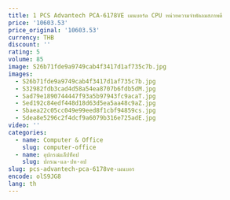 ```yaml
---
title: 1 PCS Advantech PCA-6178VE เมนบอร์ด CPU หน่วยความจําพัดลมสภาพดี
price: '10603.53'
price_original: '10603.53'
currency: THB
discount: ''
rating: 5
volume: 85
image: S26b71fde9a9749cab4f3417d1af735c7b.jpg
images:
  - S26b71fde9a9749cab4f3417d1af735c7b.jpg
  - S32982fdb3cad4d58a54ea8707b6fdb5dM.jpg
  - Sad79e1890744447f93a5b97943fc9acaT.jpg
  - Sed192c84edf448d18d63d5ea5aa48c9aZ.jpg
  - Sbaea22c05cc049e99eed8f1cbf94859cs.jpg
  - Sdea8e5296c2f4dcf9a6079b316e725adE.jpg
video: ''
categories:
  - name: Computer & Office
    slug: computer-office
  - name: อุปกรณ์แล็ปท็อป
    slug: ปกรณ-แล-ปท-อป
slug: pcs-advantech-pca-6178ve-เมนบอร
encode: olS9JG8
lang: th
---
```

  